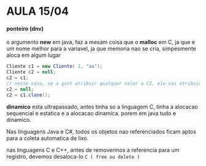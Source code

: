 # AULA 15/04

#### ponteiro (dnv)

o argumento **new** em java, faz a mesam coisa que o **malloc** em C, ja que e um nome melhor para a variavel, ja que memoria nao se cria, simpesmente aloca em algum lugar

```java
Cliente c1 = new Cliente( 1, "aa");
Cliente c2 = null;
c2 = c1;
// nesse caso, se a gvnt atribuir qualquer valor a C2, ele vai atribuir o valor de memoria ja alocado. no caso, ao objeto que C2 aponta
c2 = null;
c2 = c1.clone();
```

**dinamico** esta ultrapassado, antes tinha so a linguagem C, tinha a alocacao sequencial e estatica e a alocacao dinamica. porem em java tudo e dinamico.

Nas linguagens Java e C#, todos os objetos nao referenciados ficam aptos para a coleta automatica de lixo.

nas linguagens C e C++, antes de removermos a referencia para um registro, devemos desaloca-lo ```C ( free ou delete )```

